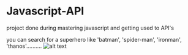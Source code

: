 # Javascript-API
project done during mastering javascript and getting used to API's

you can search for a superhero like 'batman', 'spider-man', 'ironman', 'thanos'..........
![alt text](https://github.com/Lokesh-04/Javascript-API/blob/master/demo%20image.png)

